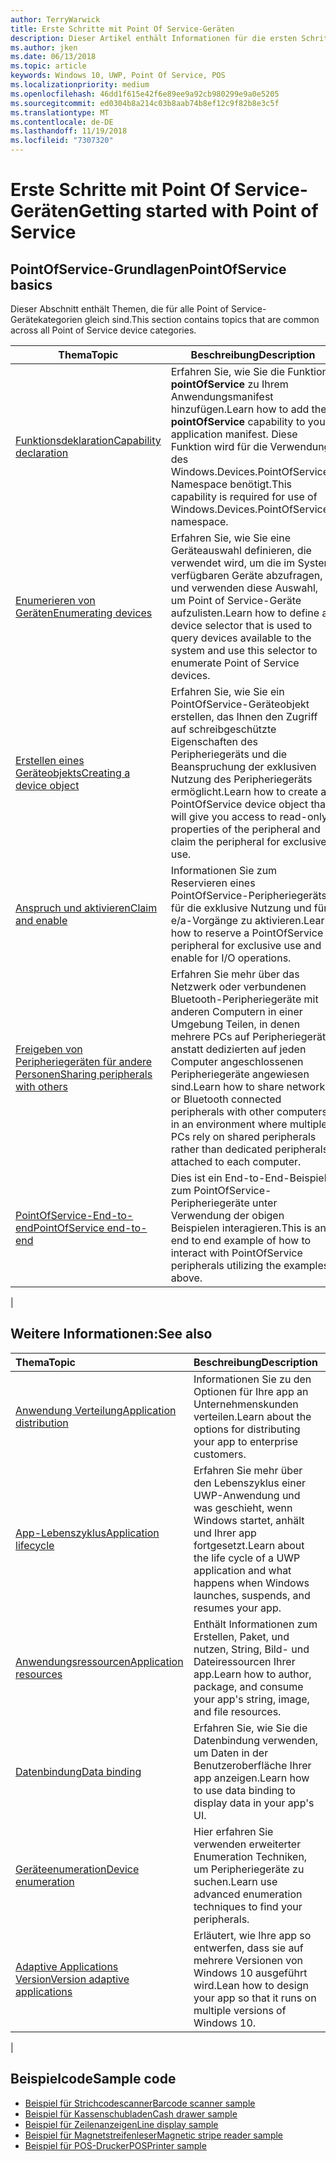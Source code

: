 ```yaml
---
author: TerryWarwick
title: Erste Schritte mit Point Of Service-Geräten
description: Dieser Artikel enthält Informationen für die ersten Schritte mit PointOfService-UWP-Apps.
ms.author: jken
ms.date: 06/13/2018
ms.topic: article
keywords: Windows 10, UWP, Point Of Service, POS
ms.localizationpriority: medium
ms.openlocfilehash: 46dd1f615e42f6e89ee9a92cb980299e9a0e5205
ms.sourcegitcommit: ed0304b8a214c03b8aab74b8ef12c9f82b8e3c5f
ms.translationtype: MT
ms.contentlocale: de-DE
ms.lasthandoff: 11/19/2018
ms.locfileid: "7307320"
---
```

# <a name="getting-started-with-point-of-service"></a><span data-ttu-id="785dd-104">Erste Schritte mit Point Of Service-Geräten</span><span class="sxs-lookup"><span data-stu-id="785dd-104">Getting started with Point of Service</span></span>

## <a name="pointofservice-basics"></a><span data-ttu-id="785dd-105">PointOfService-Grundlagen</span><span class="sxs-lookup"><span data-stu-id="785dd-105">PointOfService basics</span></span>

<span data-ttu-id="785dd-106">Dieser Abschnitt enthält Themen, die für alle Point of Service-Gerätekategorien gleich sind.</span><span class="sxs-lookup"><span data-stu-id="785dd-106">This section contains topics that are common across all Point of Service device categories.</span></span>

|<span data-ttu-id="785dd-107">Thema</span><span class="sxs-lookup"><span data-stu-id="785dd-107">Topic</span></span> |<span data-ttu-id="785dd-108">Beschreibung</span><span class="sxs-lookup"><span data-stu-id="785dd-108">Description</span></span> |
|------|------------|
| [<span data-ttu-id="785dd-109">Funktionsdeklaration</span><span class="sxs-lookup"><span data-stu-id="785dd-109">Capability declaration</span></span>](pos-basics-capability.md)      | <span data-ttu-id="785dd-110">Erfahren Sie, wie Sie die Funktion **pointOfService** zu Ihrem Anwendungsmanifest hinzufügen.</span><span class="sxs-lookup"><span data-stu-id="785dd-110">Learn how to add the **pointOfService** capability to your application manifest.</span></span>  <span data-ttu-id="785dd-111">Diese Funktion wird für die Verwendung des Windows.Devices.PointOfService-Namespace benötigt.</span><span class="sxs-lookup"><span data-stu-id="785dd-111">This capability is required for use of Windows.Devices.PointOfService namespace.</span></span>  |
| [<span data-ttu-id="785dd-112">Enumerieren von Geräten</span><span class="sxs-lookup"><span data-stu-id="785dd-112">Enumerating devices</span></span>](pos-basics-enumerating.md)        | <span data-ttu-id="785dd-113">Erfahren Sie, wie Sie eine Geräteauswahl definieren, die verwendet wird, um die im System verfügbaren Geräte abzufragen, und verwenden diese Auswahl, um Point of Service-Geräte aufzulisten.</span><span class="sxs-lookup"><span data-stu-id="785dd-113">Learn how to define a device selector that is used to query devices available to the system and use this selector to enumerate Point of Service devices.</span></span>  |
| [<span data-ttu-id="785dd-114">Erstellen eines Geräteobjekts</span><span class="sxs-lookup"><span data-stu-id="785dd-114">Creating a device object</span></span>](pos-basics-deviceobject.md)  | <span data-ttu-id="785dd-115">Erfahren Sie, wie Sie ein PointOfService-Geräteobjekt erstellen, das Ihnen den Zugriff auf schreibgeschützte Eigenschaften des Peripheriegeräts und die Beanspruchung der exklusiven Nutzung des Peripheriegeräts ermöglicht.</span><span class="sxs-lookup"><span data-stu-id="785dd-115">Learn how to create a PointOfService device object that will give you access to read-only properties of the peripheral and claim the peripheral for exclusive use.</span></span> |
| [<span data-ttu-id="785dd-116">Anspruch und aktivieren</span><span class="sxs-lookup"><span data-stu-id="785dd-116">Claim and enable</span></span> ](pos-basics-claim.md)  | <span data-ttu-id="785dd-117">Informationen Sie zum Reservieren eines PointOfService-Peripheriegeräts für die exklusive Nutzung und für e/a-Vorgänge zu aktivieren.</span><span class="sxs-lookup"><span data-stu-id="785dd-117">Learn how to reserve a PointOfService peripheral for exclusive use and enable for I/O operations.</span></span>  |
| [<span data-ttu-id="785dd-118">Freigeben von Peripheriegeräten für andere Personen</span><span class="sxs-lookup"><span data-stu-id="785dd-118">Sharing peripherals with others</span></span>](pos-basics-sharing.md) | <span data-ttu-id="785dd-119">Erfahren Sie mehr über das Netzwerk oder verbundenen Bluetooth-Peripheriegeräte mit anderen Computern in einer Umgebung Teilen, in denen mehrere PCs auf Peripheriegeräte anstatt dedizierten auf jeden Computer angeschlossenen Peripheriegeräte angewiesen sind.</span><span class="sxs-lookup"><span data-stu-id="785dd-119">Learn how to share network or Bluetooth connected peripherals with other computers in an environment where multiple PCs rely on shared peripherals rather than dedicated peripherals attached to each computer.</span></span>
| [<span data-ttu-id="785dd-120">PointOfService-End-to-end</span><span class="sxs-lookup"><span data-stu-id="785dd-120">PointOfService end-to-end</span></span>](pos-get-started.md)  | <span data-ttu-id="785dd-121">Dies ist ein End-to-End-Beispiel zum PointOfService-Peripheriegeräte unter Verwendung der obigen Beispielen interagieren.</span><span class="sxs-lookup"><span data-stu-id="785dd-121">This is an end to end example of how to interact with PointOfService peripherals utilizing the examples above.</span></span> |
|

## <a name="see-also"></a><span data-ttu-id="785dd-122">Weitere Informationen:</span><span class="sxs-lookup"><span data-stu-id="785dd-122">See also</span></span>

| <span data-ttu-id="785dd-123">Thema</span><span class="sxs-lookup"><span data-stu-id="785dd-123">Topic</span></span>   | <span data-ttu-id="785dd-124">Beschreibung</span><span class="sxs-lookup"><span data-stu-id="785dd-124">Description</span></span> |
|:--------|:------------|
| [<span data-ttu-id="785dd-125">Anwendung Verteilung</span><span class="sxs-lookup"><span data-stu-id="785dd-125">Application distribution</span></span>](../publish/distribute-lob-apps-to-enterprises.md) | <span data-ttu-id="785dd-126">Informationen Sie zu den Optionen für Ihre app an Unternehmenskunden verteilen.</span><span class="sxs-lookup"><span data-stu-id="785dd-126">Learn about the options for distributing your app to enterprise customers.</span></span> |
| [<span data-ttu-id="785dd-127">App-Lebenszyklus</span><span class="sxs-lookup"><span data-stu-id="785dd-127">Application lifecycle</span></span>](../launch-resume/app-lifecycle.md) | <span data-ttu-id="785dd-128">Erfahren Sie mehr über den Lebenszyklus einer UWP-Anwendung und was geschieht, wenn Windows startet, anhält und Ihrer app fortgesetzt.</span><span class="sxs-lookup"><span data-stu-id="785dd-128">Learn about the life cycle of a UWP application and what happens when Windows launches, suspends, and resumes your app.</span></span> |
| [<span data-ttu-id="785dd-129">Anwendungsressourcen</span><span class="sxs-lookup"><span data-stu-id="785dd-129">Application resources</span></span>](../app-resources/index.md) | <span data-ttu-id="785dd-130">Enthält Informationen zum Erstellen, Paket, und nutzen, String, Bild- und Dateiressourcen Ihrer app.</span><span class="sxs-lookup"><span data-stu-id="785dd-130">Learn how to author, package, and consume your app's string, image, and file resources.</span></span> |
| [<span data-ttu-id="785dd-131">Datenbindung</span><span class="sxs-lookup"><span data-stu-id="785dd-131">Data binding</span></span>](../data-binding/index.md) | <span data-ttu-id="785dd-132">Erfahren Sie, wie Sie die Datenbindung verwenden, um Daten in der Benutzeroberfläche Ihrer app anzeigen.</span><span class="sxs-lookup"><span data-stu-id="785dd-132">Learn how to use data binding to display data in your app's UI.</span></span> |
| [<span data-ttu-id="785dd-133">Geräteenumeration</span><span class="sxs-lookup"><span data-stu-id="785dd-133">Device enumeration</span></span>](enumerate-devices.md) | <span data-ttu-id="785dd-134">Hier erfahren Sie verwenden erweiterter Enumeration Techniken, um Peripheriegeräte zu suchen.</span><span class="sxs-lookup"><span data-stu-id="785dd-134">Learn use advanced enumeration techniques to find your peripherals.</span></span>|
| [<span data-ttu-id="785dd-135">Adaptive Applications Version</span><span class="sxs-lookup"><span data-stu-id="785dd-135">Version adaptive applications</span></span>](../debug-test-perf/version-adaptive-apps.md) | <span data-ttu-id="785dd-136">Erläutert, wie Ihre app so entwerfen, dass sie auf mehrere Versionen von Windows 10 ausgeführt wird.</span><span class="sxs-lookup"><span data-stu-id="785dd-136">Lean how to design your app so that it runs on multiple versions of Windows 10.</span></span>|
|


## <a name="sample-code"></a><span data-ttu-id="785dd-137">Beispielcode</span><span class="sxs-lookup"><span data-stu-id="785dd-137">Sample code</span></span>
+ [<span data-ttu-id="785dd-138">Beispiel für Strichcodescanner</span><span class="sxs-lookup"><span data-stu-id="785dd-138">Barcode scanner sample</span></span>](https://github.com/Microsoft/Windows-universal-samples/tree/master/Samples/BarcodeScanner)
+ [<span data-ttu-id="785dd-139">Beispiel für Kassenschubladen</span><span class="sxs-lookup"><span data-stu-id="785dd-139">Cash drawer sample</span></span>]( https://github.com/Microsoft/Windows-universal-samples/tree/master/Samples/CashDrawer)
+ [<span data-ttu-id="785dd-140">Beispiel für Zeilenanzeigen</span><span class="sxs-lookup"><span data-stu-id="785dd-140">Line display sample</span></span>](https://github.com/Microsoft/Windows-universal-samples/tree/master/Samples/LineDisplay)
+ [<span data-ttu-id="785dd-141">Beispiel für Magnetstreifenleser</span><span class="sxs-lookup"><span data-stu-id="785dd-141">Magnetic stripe reader sample</span></span>](https://github.com/Microsoft/Windows-universal-samples/tree/master/Samples/MagneticStripeReader)
+ [<span data-ttu-id="785dd-142">Beispiel für POS-Drucker</span><span class="sxs-lookup"><span data-stu-id="785dd-142">POSPrinter sample</span></span>](https://github.com/Microsoft/Windows-universal-samples/tree/master/Samples/PosPrinter)


